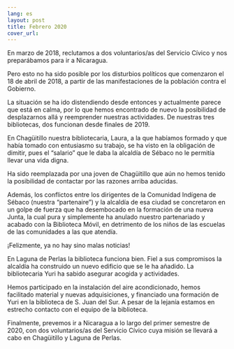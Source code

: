 ```yaml
---
lang: es
layout: post
title: Febrero 2020
cover_url:
---
```

En marzo de 2018, reclutamos a dos voluntarios/as del Servicio Cívico y nos preparábamos para ir a Nicaragua.

Pero esto no ha sido posible por los disturbios políticos que comenzaron el 18 de abril de 2018, a partir de las manifestaciones de la población contra el Gobierno.

La situación se ha ido distendiendo desde entonces y actualmente parece que está en calma, por lo que hemos encontrado de nuevo la posibilidad de desplazarnos allá y reemprender nuestras actividades. De nuestras tres bibliotecas, dos funcionan desde finales de 2019.

En Chagüitillo nuestra bibliotecaria, Laura, a la que habíamos formado y que había tomado con entusiasmo su trabajo, se ha visto en la obligación de dimitir, pues el “salario” que le daba la alcaldía de Sébaco no le permitía llevar una vida digna.

Ha sido reemplazada por una joven de Chagüitillo que aún no hemos tenido la posibilidad de contactar por las razones arriba aducidas.

Además, los conflictos entre los dirigentes de la Comunidad Indígena de Sébaco (nuestra “partenaire”) y la alcaldía de esa ciudad se concretaron en un golpe de fuerza que ha desembocado en la formación de una nueva Junta, la cual pura y simplemente ha anulado nuestro partenariado y acabado con la Biblioteca Móvil, en detrimento de los niños de las escuelas de las comunidades a las que atendía.

¡Felizmente, ya no hay sino malas noticias!

En Laguna de Perlas la biblioteca funciona bien. Fiel a sus compromisos la alcaldía ha construido un nuevo edificio que se le ha añadido. La bibliotecaria Yuri ha sabido asegurar acogida y actividades.

Hemos participado en la instalación del aire acondicionado, hemos facilitado material y nuevas adquisiciones, y financiado una formación de Yuri en la biblioteca de S. Juan del Sur. A pesar de la lejanía estamos en estrecho contacto con el equipo de la biblioteca.

Finalmente, prevemos ir a Nicaragua a lo largo del primer semestre de 2020, con dos voluntarios/as del Servicio Cívico cuya misión se llevará a cabo en Chagüitillo y Laguna de Perlas.
